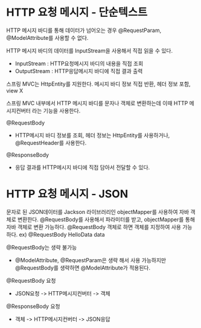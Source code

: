 # HTTP 요청 메시지 - 단순텍스트

HTTP 메시지 바디를 통해 데이터가 넘어오는 경우 @RequestParam, @ModelAttribute를 사용할 수 없다.

HTTP 메시지 바디의 데이터를 InputStream을 사용해서 직접 읽을 수 있다.
- InputStream : HTTP요청메시지 바디의 내용을 직접 조회
- OutputStream : HTTP응답메시지 바디에 직접 결과 출력

스프링 MVC는 HttpEntity를 지원한다.
메시지 바디 정보 직접 반환, 헤더 정보 포함, view X

스프링 MVC 내부에서 HTTP 메시지 바디를 문자나 객체로 변환하는데 이때 HTTP 메시지컨버터 라는 기능을 사용한다.

@RequestBody
- HTTP메시지 바디 정보를 조회, 헤더 정보는 HttpEntity를 사용하거나, @RequestHeader를 사용한다.

@ResponseBody
- 응답 결과를 HTTP메시지 바디에 직접 담아서 전달할 수 있다.

# HTTP 요청 메시지 - JSON

문자로 된 JSON데이터를 Jackson 라이브러리인 objectMapper를 사용하여 자바 객체로 변환한다.
@RequestBody를 사용해서 파라미터를 받고, objectMapper를 통해 자바 객체로 변환 가능하다.
@RequestBody 객체로 하면 객체를 지정하여 사용 가능하다.
ex) @RequestBody HelloData data

@RequestBody는 생략 불가능
- @ModelAttribute, @RequestParam은 생략 해서 사용 가능하지만 @RequestBody를 생략하면 @ModelAttribute가 적용된다.

@RequestBody 요청
- JSON요청 -> HTTP메시지컨버터 -> 객체

@ResponseBody 요청
- 객체 -> HTTP메시지컨버터 -> JSON응답

